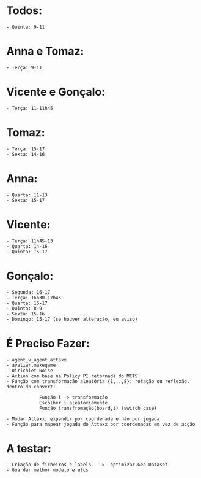 # Todos:

    - Quinta: 9-11

# Anna e Tomaz:

    - Terça: 9-11

# Vicente e Gonçalo:

    - Terça: 11-11h45

# Tomaz:

    - Terça: 15-17
    - Sexta: 14-16 

# Anna:

    - Quarta: 11-13
    - Sexta: 15-17

# Vicente:

    - Terça: 11h45-13
    - Quarta: 14-16
    - Quinta: 15-17

# Gonçalo:

    - Segunda: 16-17
    - Terça: 16h30-17h45
    - Quarta: 16-17
    - Quinta: 8-9
    - Sexta: 15-16
    - Domingo: 15-17 (se houver alteração, eu aviso)



# É Preciso Fazer:

    - agent_v_agent attaxx
    - avaliar.makegame
    - Dirichlet Noise
    - Action com base na Policy PI retornada do MCTS
    - Função com transformação aleatória {1,..,8}: rotação ou reflexão. dentro do convert:
                
                Função i -> transformação
                Escolher i aleatoriamente
                Função transfromação(board,i) (switch case)

    - Mudar Attaxx, expandir por coordenada e não por jogada
    - Função para mapear jogada do Attaxx por coordenadas em vez de acção


# A testar:

    - Criação de ficheiros e labels   ->  optimizar.Gen Dataset 
    - Guardar melhor modelo e etcs